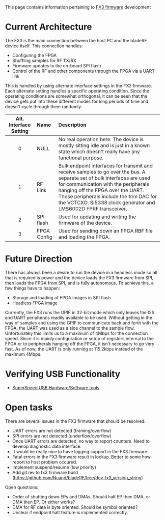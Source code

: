This page contains information pertaining to [FX3 firmware](http://www.nuand.com/fx3) development

# Current Architecture #

The FX3 is the main connection between the host PC and the bladeRF device itself.  This connection handles:

- Configuring the FPGA
- Shuffling samples for RF TX/RX
- Firmware updates to the on-board SPI flash
- Control of the RF and other components through the FPGA via a UART link

This is handled by using alternate interface settings in the FX3 firmware.  Each alternate setting handles a specific operating condition.  Since the operating conditions are somewhat orthogonal, it can be seen that the device gets put into these different modes for long periods of time and doesn't cycle through them randomly.

| Alt. Interface Setting | Name | Description |
| :--------------------: | :--- | :---------- |
| 0                      | NULL | No real operation here.  The device is mostly sitting idle and is just in a known state which doesn't really have any functional purpose. |
| 1                      | RF Link | Bulk endpoint interfaces for transmit and receive samples to go over the bus.  A separate set of bulk interfaces are used for communication with the peripherals hanging off the FPGA over the UART.  These peripherals include the trim DAC for the VCTCXO, Si5338 clock generator and LMS6002D FPRF transceiver. |
| 2                      | SPI flash | Used for updating and writing the firmware of the device. |
| 3                      | FPGA Config | Used for sending down an FPGA RBF file and loading the FPGA. |

# Future Direction #

There has always been a desire to run the device in a headless mode so all that is required is power and the device loads the FX3 firmware from SPI, then loads the FPGA from SPI, and is fully autonomous.  To achieve this, a few things have to happen:

- Storage and loading of FPGA images in SPI flash
- Headless FPGA image

Currently, the FX3 runs the GPIF in 32-bit mode which only leaves the I2S and UART peripherals readily available to be used.  Without getting in the way of samples and using the GPIF to communicate back and forth with the FPGA, the UART was used as a side channel to the sample flow.  Unfortunately this limits us to a maximum of 4Mbps for the connection speed.  Since it is mainly configuration or setup of registers internal to the FPGA or to peripherals hanging off the FPGA, it isn't necessary to go very fast.  As of now, the UART is only running at 115.2kbps instead of the maximum 4Mbps.


# Verifying USB Functionality #
* [SuperSpeed USB Hardware/Software tools][ssusbtools].

[ssusbtools]: http://www.usb.org/developers/ssusb/ssusbtools/

# Open tasks #
There are several issues in the FX3 firmware that should be resolved. 

 - UART errors are not detected (framing/overflow)
 - SPI errors are not detected (underflow/overflow)
 - Once UART errors are detected, no way to report counters.  Need to develop diagnostic data interface.
 - It would be really nice to have logging support in the FX3 firmware.
 - Fatal errors in the FX3 firmware result in lockup.  Better to some how report to host problem occured.
 - Implement suspend/resume (low priority)
 - Add git rev to fx3 firmware build (https://github.com/Nuand/bladeRF/tree/dev-fx3_version_string)

Open questions:
 - Order of shutting down EPs and DMAs.  Should halt EP then DMA, or DMA then EP.  Or either works?
 - DMA for RF data is byte oriented.  Should be symbol oriented?
 - Unclear if endpoint halt feature is implemented correctly.